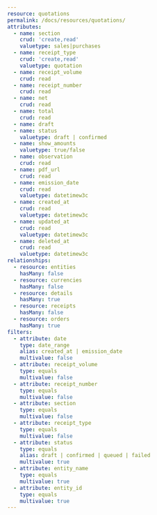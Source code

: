 ```yaml
---
resource: quotations
permalink: /docs/resources/quotations/
attributes:
  - name: section
    crud: 'create,read'
    valuetype: sales|purchases
  - name: receipt_type
    crud: 'create,read'
    valuetype: quotation
  - name: receipt_volume
    crud: read
  - name: receipt_number
    crud: read
  - name: net
    crud: read
  - name: total
    crud: read
  - name: draft
  - name: status
    valuetype: draft | confirmed
  - name: show_amounts
    valuetype: true/false
  - name: observation
    crud: read
  - name: pdf_url
    crud: read
  - name: emission_date
    crud: read
    valuetype: datetimew3c
  - name: created_at
    crud: read
    valuetype: datetimew3c
  - name: updated_at
    crud: read
    valuetype: datetimew3c
  - name: deleted_at
    crud: read
    valuetype: datetimew3c
relationships:
  - resource: entities
    hasMany: false
  - resource: currencies
    hasMany: false
  - resource: details
    hasMany: true
  - resource: receipts
    hasMany: false
  - resource: orders
    hasMany: true
filters:
  - attribute: date
    type: date_range
    alias: created_at | emission_date
    multivalue: false
  - attribute: receipt_volume
    type: equals
    multivalue: false
  - attribute: receipt_number
    type: equals
    multivalue: false
  - attribute: section
    type: equals
    multivalue: false
  - attribute: receipt_type
    type: equals
    multivalue: false
  - attribute: status
    type: equals
    alias: draft | confirmed | queued | failed
    multivalue: true
  - attribute: entity_name
    type: equals
    multivalue: true
  - attribute: entity_id
    type: equals
    multivalue: true
---
```

